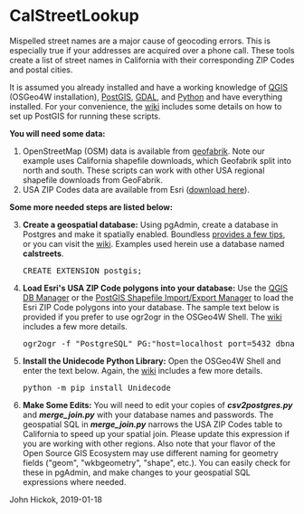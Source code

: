 # CalStreetLookup
<p>
Mispelled street names are a major cause of geocoding errors. This is especially true if your addresses are acquired over a phone call. These tools create a list of street names in California with their corresponding ZIP Codes and postal cities.
</p>
<p>
It is assumed you already installed and have a working knowledge of <a href="https://qgis.org/en/site/">QGIS</a> (OSGeo4W installation), <a href="https://postgis.net/">PostGIS</a>, <a href="https://www.gdal.org/">GDAL</a>, and <a href="https://www.python.org/">Python</a> and have everything installed. For your convenience, the <a href="https://github.com/johnhickok/CalStreetLookup/wiki">wiki</a> includes some details on how to set up PostGIS for running these scripts.
</p>
<p>
<b>You will need some data:</b>
<ol>
  <li>OpenStreetMap (OSM) data is available from <a href="https://www.geofabrik.de/">geofabrik</a>. Note our example uses California shapefile downloads, which Geofabrik split into north and south. These scripts can work with other USA regional shapefile downloads from GeoFabrik.</li>
  <li>USA ZIP Codes data are available from Esri (<a href="http://www.arcgis.com/home/item.html?id=8d2012a2016e484dafaac0451f9aea24">download here</a>).</li>
</ol>

<b>Some more needed steps are listed below:</b>
<ol start="3">
    <li><b>Create a geospatial database:</b> Using pgAdmin, create a database in Postgres and make it spatially enabled. Boundless <a href="https://connect.boundlessgeo.com/docs/suite/4.8/dataadmin/pgGettingStarted/createdb.html">provides a few tips</a>, or you can visit the <a href="https://github.com/johnhickok/CalStreetLookup/wiki">wiki</a>. Examples used herein use a database named <b>calstreets</b>.
<pre>
CREATE EXTENSION postgis;
</pre>  
</li>
<li><b>Load Esri's USA ZIP Code polygons into your database:</b> Use the <a href="http://docs.qgis.org/2.18/en/docs/user_manual/plugins/plugins_db_manager.html">QGIS DB Manager</a> or the <a href="https://connect.boundlessgeo.com/docs/suite/4.8/dataadmin/pgGettingStarted/pgshapeloader.html">PostGIS Shapefile Import/Export Manager</a> to load the Esri ZIP Code polygons into your database. The sample text below is provided if you prefer to use ogr2ogr in the OSGeo4W Shell. The <a href="https://github.com/johnhickok/CalStreetLookup/wiki">wiki</a> includes a few more details.
<pre>
ogr2ogr -f "PostgreSQL" PG:"host=localhost port=5432 dbname=calstreets user=<i><b>your user name</b></i> password=<i><b>your password</b></i>" -s_srs EPSG:4326 -t_srs EPSG:4326 zip_poly.gdb -sql "SELECT ZIP_CODE, PO_NAME, STATE FROM zip_poly AS USA_ZIP_POLY" -overwrite -progress --config PG_USE_COPY YES -nlt MULTIPOLYGON
</pre> 
</li>
<li><b>Install the Unidecode Python Library:</b> Open the OSGeo4W Shell and enter the text below. Again, the <a href="https://github.com/johnhickok/CalStreetLookup/wiki">wiki</a> includes a few more details.
<pre>
python -m pip install Unidecode
</pre>
</li> 
<li><b>Make Some Edits:</b> You will need to edit your copies of <b><i>csv2postgres.py</i></b> and <b><i>merge_join.py</i></b> with your database names and passwords. The geospatial SQL in <b><i>merge_join.py</i></b> narrows the USA ZIP Codes table to California to speed up your spatial join. Please update this expression if you are working with other regions. Also note that your flavor of the Open Source GIS Ecosystem may use different naming for geometry fields ("geom", "wkbgeometry", "shape", etc.). You can easily check for these in pgAdmin, and make changes to your geospatial SQL expressions where needed.
</li>
</ol>  

John Hickok, 2019-01-18
</p>
